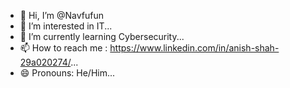 - 👋 Hi, I’m @Navfufun
- 👀 I’m interested in IT...
- 🌱 I’m currently learning Cybersecurity...
- 📫 How to reach me : https://www.linkedin.com/in/anish-shah-29a020274/...
- 😄 Pronouns: He/Him...

<!---
Anishkumarshah001/Anishkumarshah001 is a ✨ special ✨ repository because its `README.md` (this file) appears on your GitHub profile.
You can click the Preview link to take a look at your changes.
--->
